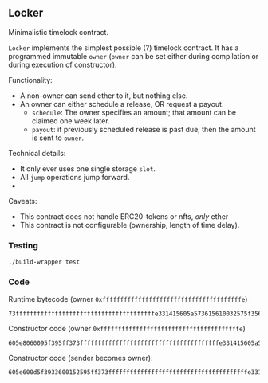 ## Locker

Minimalistic timelock contract.

`Locker` implements the simplest possible (?) timelock contract. It has a programmed immutable `owner` (`owner` can be set either during compilation or during execution of constructor).


Functionality: 

- A non-owner can send ether to it, but nothing else. 
- An owner can either schedule a release, OR request a payout. 
  - `schedule`: The owner specifies an amount; that amount can be claimed one week later. 
  - `payout`: if previously scheduled release is past due, then the amount is sent to `owner`. 

Technical details:

- It only ever uses one single storage `slot`.
- All `jump` operations jump forward.
- 

Caveats:

- This contract does not handle ERC20-tokens or nfts, _only_ ether
- This contract is not configurable (ownership, length of time delay).


### Testing

```
./build-wrapper test
```

### Code

Runtime bytecode (owner `0xfffffffffffffffffffffffffffffffffffffffe`)
```
73fffffffffffffffffffffffffffffffffffffffe331415605a573615610032575f3560801b4262093a8001175f55605a565b5f548063ffffffff1642116044576056565b60801c5f5f5f5f93335a5f5f55f1605a575b5f5ffd5b5f5ff3
```


Constructor code (owner `0xfffffffffffffffffffffffffffffffffffffffe`)
```
605e8060095f395ff373fffffffffffffffffffffffffffffffffffffffe331415605a573615610032575f3560801b4262093a8001175f55605a565b5f548063ffffffff1642116044576056565b60801c5f5f5f5f93335a5f5f55f1605a575b5f5ffd5b5f5ff3
```

Constructor code (sender becomes owner):
```
605e600d5f3933600152595ff373fffffffffffffffffffffffffffffffffffffffe331415605a573615610032575f3560801b4262093a8001175f55605a565b5f548063ffffffff1642116044576056565b60801c5f5f5f5f93335a5f5f55f1605a575b5f5ffd5b5f5ff3
```
